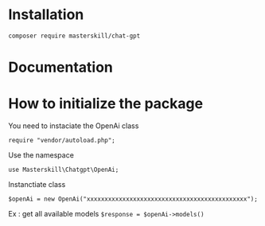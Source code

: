 # Installation

`composer require masterskill/chat-gpt`

# Documentation

# How to initialize the package

You need to instaciate the OpenAi class

`require "vendor/autoload.php";`

Use the namespace

`use Masterskill\Chatgpt\OpenAi;`

Instanctiate class

`$openAi = new OpenAi("xxxxxxxxxxxxxxxxxxxxxxxxxxxxxxxxxxxxxxxxxxxxx");`

Ex : get all available models
`$response = $openAi->models()`
